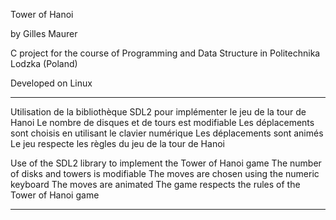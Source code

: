 Tower of Hanoi

by Gilles Maurer 

C project for the course of Programming and Data Structure in Politechnika Lodzka (Poland)

Developed on Linux

----------------------------------------------

Utilisation de la bibliothèque SDL2 pour implémenter le jeu de la tour de Hanoi
Le nombre de disques et de tours est modifiable
Les déplacements sont choisis en utilisant le clavier numérique
Les déplacements sont animés 
Le jeu respecte les règles du jeu de la tour de Hanoi

Use of the SDL2 library to implement the Tower of Hanoi game
The number of disks and towers is modifiable
The moves are chosen using the numeric keyboard
The moves are animated
The game respects the rules of the Tower of Hanoi game

----------------------------------------------
